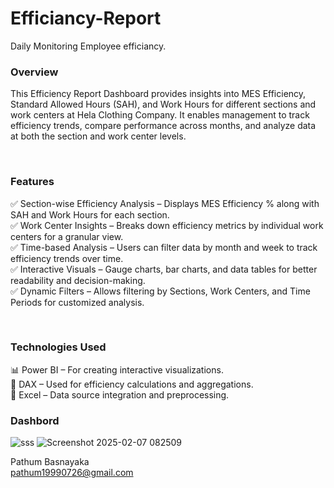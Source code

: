 # Efficiancy-Report
Daily Monitoring  Employee efficiancy.

<H3> Overview </H3>
<p> This Efficiency Report Dashboard provides insights into MES Efficiency, Standard Allowed Hours (SAH), and Work Hours for different sections and work centers at Hela Clothing Company. It enables management to track efficiency trends, compare performance across months, and analyze data at both the section and work center levels.</p><br>
<H3> Features </H3>
<p>
✅ Section-wise Efficiency Analysis – Displays MES Efficiency % along with SAH and Work Hours for each section.<br>
✅ Work Center Insights – Breaks down efficiency metrics by individual work centers for a granular view.<br>
✅ Time-based Analysis – Users can filter data by month and week to track efficiency trends over time.<br>
✅ Interactive Visuals – Gauge charts, bar charts, and data tables for better readability and decision-making.<br>
✅ Dynamic Filters – Allows filtering by Sections, Work Centers, and Time Periods for customized analysis.</p><br>

<H3> Technologies Used  </H3>
<p>📊 Power BI – For creating interactive visualizations.<br>
📑 DAX – Used for efficiency calculations and aggregations.<br>
📂 Excel – Data source integration and preprocessing.<p>

<H3> Dashbord </H3>

![sss](https://github.com/user-attachments/assets/194b2317-9d18-4736-96ac-ef44696acee5)
![Screenshot 2025-02-07 082509](https://github.com/user-attachments/assets/ae10cd95-fddf-4ed0-99f2-eadf368171e8)



Pathum Basnayaka<br>
pathum19990726@gmail.com
